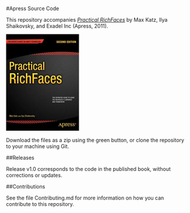 #Apress Source Code

This repository accompanies [*Practical RichFaces*](http://www.apress.com/9781430234494) by Max Katz, Ilya  Shaikovsky, and Exadel Inc (Apress, 2011).

![Cover image](9781430234494.jpg)

Download the files as a zip using the green button, or clone the repository to your machine using Git.

##Releases

Release v1.0 corresponds to the code in the published book, without corrections or updates.

##Contributions

See the file Contributing.md for more information on how you can contribute to this repository.
